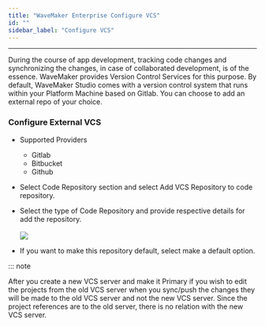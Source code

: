 ```yaml
---
title: "WaveMaker Enterprise Configure VCS"
id: ""
sidebar_label: "Configure VCS"
---
```

---

During the course of app development, tracking code changes and synchronizing the changes, in case of collaborated development, is of the essence. WaveMaker provides Version Control Services for this purpose. By default, WaveMaker Studio comes with a version control system that runs within your Platform Machine based on Gitlab. You can choose to add an external repo of your choice.

### Configure External VCS
- Supported Providers
    - Gitlab
    - Bitbucket
    - Github
- Select Code Repository section and select Add VCS Repository to code repository.
- Select the type of Code Repository and provide respective details for add the repository.
    <br/><br/>
    [![](/learn/assets/wme-setup/configuring-wme/adding-vcs-repo.png)](/learn/assets/wme-setup//configuring-wme/adding-vcs-repo.png)
    
- If you want to make this repository default, select make a default option.

::: note

After you create a new VCS server and make it Primary if you wish to edit the projects from the old VCS server when you sync/push the changes they will be made to the old VCS server and not the new VCS server. Since the project references are to the old server, there is no relation with the new VCS server.
